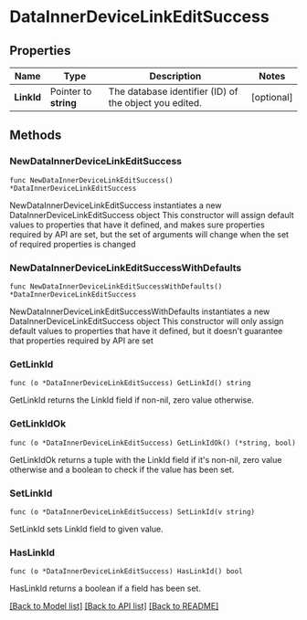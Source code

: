 # DataInnerDeviceLinkEditSuccess

## Properties

Name | Type | Description | Notes
------------ | ------------- | ------------- | -------------
**LinkId** | Pointer to **string** | The database identifier (ID) of the object you edited. | [optional] 

## Methods

### NewDataInnerDeviceLinkEditSuccess

`func NewDataInnerDeviceLinkEditSuccess() *DataInnerDeviceLinkEditSuccess`

NewDataInnerDeviceLinkEditSuccess instantiates a new DataInnerDeviceLinkEditSuccess object
This constructor will assign default values to properties that have it defined,
and makes sure properties required by API are set, but the set of arguments
will change when the set of required properties is changed

### NewDataInnerDeviceLinkEditSuccessWithDefaults

`func NewDataInnerDeviceLinkEditSuccessWithDefaults() *DataInnerDeviceLinkEditSuccess`

NewDataInnerDeviceLinkEditSuccessWithDefaults instantiates a new DataInnerDeviceLinkEditSuccess object
This constructor will only assign default values to properties that have it defined,
but it doesn't guarantee that properties required by API are set

### GetLinkId

`func (o *DataInnerDeviceLinkEditSuccess) GetLinkId() string`

GetLinkId returns the LinkId field if non-nil, zero value otherwise.

### GetLinkIdOk

`func (o *DataInnerDeviceLinkEditSuccess) GetLinkIdOk() (*string, bool)`

GetLinkIdOk returns a tuple with the LinkId field if it's non-nil, zero value otherwise
and a boolean to check if the value has been set.

### SetLinkId

`func (o *DataInnerDeviceLinkEditSuccess) SetLinkId(v string)`

SetLinkId sets LinkId field to given value.

### HasLinkId

`func (o *DataInnerDeviceLinkEditSuccess) HasLinkId() bool`

HasLinkId returns a boolean if a field has been set.


[[Back to Model list]](../README.md#documentation-for-models) [[Back to API list]](../README.md#documentation-for-api-endpoints) [[Back to README]](../README.md)


